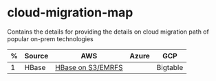 # cloud-migration-map
Contains the details for providing the details on cloud migration path of popular on-prem technologies

 | % | Source  | AWS | Azure | GCP |
 |  ----------- | -----------  | -----------  | -----------  | -----------  | 
 | 1 | HBase | [HBase on S3/EMRFS](https://d1.awsstatic.com/whitepapers/Migrating_to_Apache_Hbase_on_Amazon_S3_on_Amazon_EMR.pdf) |  | Bigtable |
 
 
